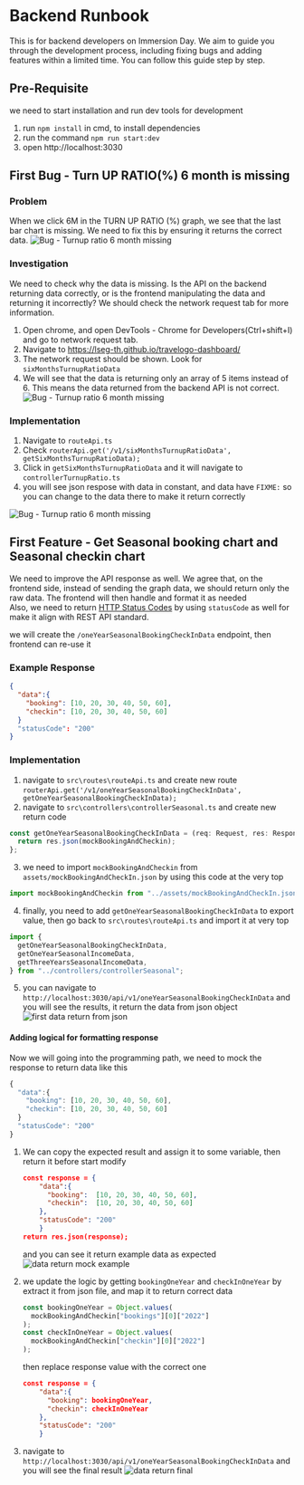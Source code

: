 # Backend Runbook

This is for backend developers on Immersion Day. We aim to guide you through the development process, including fixing bugs and adding features within a limited time. You can follow this guide step by step.

## Pre-Requisite

we need to start installation and run dev tools for development

1. run `npm install` in cmd, to install dependencies
2. run the command `npm run start:dev`
3. open http://localhost:3030

## First Bug - Turn UP RATIO(%) 6 month is missing

### Problem

When we click 6M in the TURN UP RATIO (%) graph, we see that the last bar chart is missing. We need to fix this by ensuring it returns the correct data.
![Bug - Turnup ratio 6 month missing](./assets/backend-runbook/bug1-turnup-ratio-6month-missing.png)

### Investigation

We need to check why the data is missing. Is the API on the backend returning data correctly, or is the frontend manipulating the data and returning it incorrectly? We should check the network request tab for more information.

1. Open chrome, and open DevTools - Chrome for Developers(Ctrl+shift+I) and go to network request tab.
2. Navigate to https://lseg-th.github.io/travelogo-dashboard/
3. The network request should be shown. Look for `sixMonthsTurnupRatioData`
4. We will see that the data is returning only an array of 5 items instead of 6. This means the data returned from the backend API is not correct.
   ![Bug - Turnup ratio 6 month missing](./assets/backend-runbook/bug1-data-return-incorrect.png)

### Implementation

1. Navigate to `routeApi.ts`
2. Check `routerApi.get('/v1/sixMonthsTurnupRatioData', getSixMonthsTurnupRatioData);`
3. Click in `getSixMonthsTurnupRatioData` and it will navigate to `controllerTurnupRatio.ts`
4. you will see json respose with data in constant, and data have `FIXME:` so you can change to the data there to make it return correctly

![Bug - Turnup ratio 6 month missing](./assets/backend-runbook/bug1-fixing-incorrect-data.png)

## First Feature - Get Seasonal booking chart and Seasonal checkin chart

We need to improve the API response as well. We agree that, on the frontend side, instead of sending the graph data, we should return only the raw data. The frontend will then handle and format it as needed<br>
Also, we need to return [HTTP Status Codes]("https://dev.to/_staticvoid/the-complete-guide-to-status-codes-for-meaningful-rest-apis-1-5c5") by using `statusCode` as well for make it align with REST API standard.

we will create the `/oneYearSeasonalBookingCheckInData` endpoint, then frontend can re-use it

### Example Response

```json
{
  "data":{
    "booking": [10, 20, 30, 40, 50, 60],
    "checkin": [10, 20, 30, 40, 50, 60]
  }
  "statusCode": "200"
}
```

### Implementation

1. navigate to `src\routes\routeApi.ts` and create new route `routerApi.get('/v1/oneYearSeasonalBookingCheckInData', getOneYearSeasonalBookingCheckInData);`
2. navigate to `src\controllers\controllerSeasonal.ts` and create new return code

```js
const getOneYearSeasonalBookingCheckInData = (req: Request, res: Response) => {
  return res.json(mockBookingAndCheckin);
};
```

3. we need to import `mockBookingAndCheckin` from `assets/mockBookingAndCheckIn.json` by using this code at the very top

```js
import mockBookingAndCheckin from "../assets/mockBookingAndCheckIn.json";
```

4. finally, you need to add `getOneYearSeasonalBookingCheckInData` to export value, then go back to `src\routes\routeApi.ts` and import it at very top

```js
import {
  getOneYearSeasonalBookingCheckInData,
  getOneYearSeasonalIncomeData,
  getThreeYearsSeasonalIncomeData,
} from "../controllers/controllerSeasonal";
```

5. you can navigate to `http://localhost:3030/api/v1/oneYearSeasonalBookingCheckInData` and you will see the results, it return the data from json object
   ![first data return from json](./assets/backend-runbook/feature1-data-return-from-json.png)

#### Adding logical for formatting response

Now we will going into the programming path, we need to mock the response to return data like this

```js
{
  "data":{
    "booking": [10, 20, 30, 40, 50, 60],
    "checkin": [10, 20, 30, 40, 50, 60]
  }
  "statusCode": "200"
}
```

1. We can copy the expected result and assign it to some variable, then return it before start modify

   ```json
   const response = {
       "data":{
         "booking":  [10, 20, 30, 40, 50, 60],
         "checkin":  [10, 20, 30, 40, 50, 60]
       },
       "statusCode": "200"
       }
   return res.json(response);
   ```

   and you can see it return example data as expected<br>
   ![data return mock example](./assets/backend-runbook/feature1-data-return-mock-example.png)

2. we update the logic by getting `bookingOneYear` and `checkInOneYear` by extract it from json file, and map it to return correct data

   ```js
   const bookingOneYear = Object.values(
     mockBookingAndCheckin["bookings"][0]["2022"]
   );
   const checkInOneYear = Object.values(
     mockBookingAndCheckin["checkin"][0]["2022"]
   );
   ```

   then replace response value with the correct one

   ```json
   const response = {
       "data":{
         "booking": bookingOneYear,
         "checkin": checkInOneYear
       },
       "statusCode": "200"
       }
   ```

3. navigate to `http://localhost:3030/api/v1/oneYearSeasonalBookingCheckInData` and you will see the final result
   ![data return final](./assets/backend-runbook/feature-data-return-final.png)

